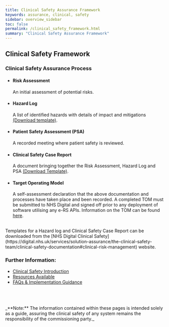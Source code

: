 ```yaml
---
title: Clinical Safety Assurance Framework
keywords: assurance, clinical, safety
sidebar: overview_sidebar
toc: false
permalink: /clinical_safety_framework.html
summary: "Clinical Safety Assurance Framework"
---
```


## Clinical Safety Framework

### Clinical Safety Assurance Process
- #### Risk Assessment
  An initial assessment of potential risks.

- #### Hazard Log  
  A list of identified hazards with details of impact and mitigations [(Download template)](https://digital.nhs.uk/binaries/content/assets/legacy/excel/g/m/hazard_log_template.xlsx).

- #### Patient Safety Assessment (PSA)
  A recorded meeting where patient safety is reviewed.

- #### Clinical Safety Case Report
  A document bringing together the Risk Assessment, Hazard Log and PSA [(Download Template)](downloads/Clinical_Safety_Case_Report_Guidance_e-RS_APIs.docx).

- #### Target Operating Model
  A self-assessment declaration that the above documentation and processes have taken place and been recorded. A completed TOM must be submitted to NHS Digital and signed off prior to any deployment of software utilising any e-RS APIs. Information on the TOM can be found [here](assure_tom.html).  

<br>
Templates for a Hazard log and Clinical Safety Case Report can be downloaded from the [NHS Digital Clinical Safety](https://digital.nhs.uk/services/solution-assurance/the-clinical-safety-team/clinical-safety-documentation#clinical-risk-management) website.

<br>

### Further Information:
- [Clinical Safety Introduction](clinical_safety_intro.html)
- [Resources Available](clinical_safety_resources.html)
- [FAQs & Implementation Guidance](clinical_safety_faqs.html)

<br>
<br>
<br>
_**Note:** The information contained within these pages is intended solely as a guide, assuring the clinical safety of any system remains the responsibility of the commissioning party._
